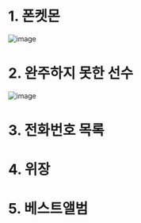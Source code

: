 # 1. 폰켓몬
![image](https://user-images.githubusercontent.com/102525066/194738145-be057a20-5a9a-4186-95b7-1abffc8cac2d.png)

# 2. 완주하지 못한 선수
![image](https://user-images.githubusercontent.com/102525066/194738161-74ca92f0-5390-43a5-a13c-98691952f415.png)

# 3. 전화번호 목록

# 4. 위장

# 5. 베스트앨범
